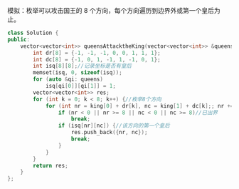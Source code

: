 模拟：枚举可以攻击国王的 $8$ 个方向，每个方向遍历到边界外或第一个皇后为止。
```cpp
class Solution {
public:
    vector<vector<int>> queensAttacktheKing(vector<vector<int>> &queens, vector<int> &king) {
        int dr[8] = {-1, -1, -1, 0, 0, 1, 1, 1};
        int dc[8] = {-1, 0, 1, -1, 1, -1, 0, 1};
        int isq[8][8];//记录坐标是否有皇后
        memset(isq, 0, sizeof(isq));
        for (auto &qi: queens)
            isq[qi[0]][qi[1]] = 1;
        vector<vector<int>> res;
        for (int k = 0; k < 8; k++) {//枚举8个方向
            for (int nr = king[0] + dr[k], nc = king[1] + dc[k];; nr += dr[k], nc += dc[k]) {
                if (nr < 0 || nr >= 8 || nc < 0 || nc >= 8)//已出界
                    break;
                if (isq[nr][nc]) {//该方向的第一个皇后
                    res.push_back({nr, nc});
                    break;
                }
            }
        }
        return res;
    }
};
```


<!--stackedit_data:
eyJoaXN0b3J5IjpbLTE3NjgwNzQ5NzksLTgzNzY1MTc0NiwtNT
I3Nzk1NDU0LC04MzgwMzM4OTAsLTE5MjI5NjMxNzAsMTIzNzI5
MjE4NSwxNzc2MDExMTAzLDgzMzE4MTg5NywxODU2ODI4MjkxXX
0=
-->